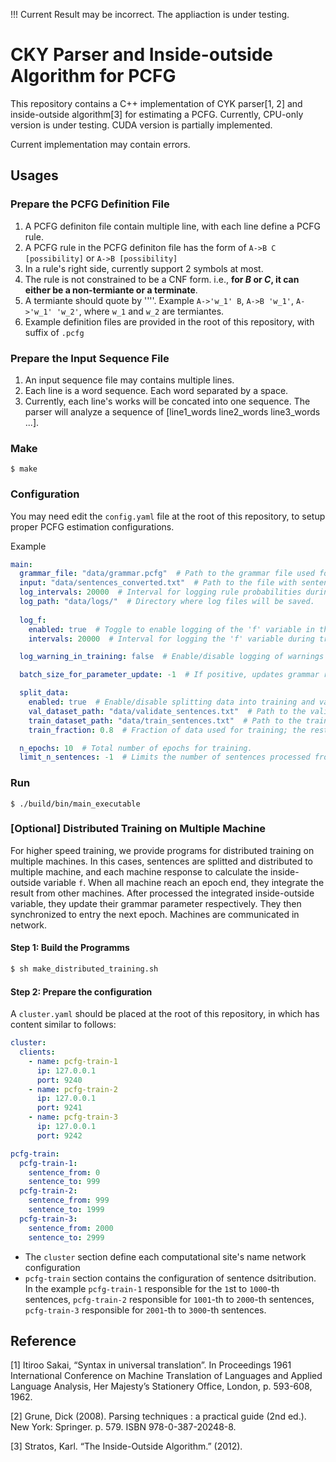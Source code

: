 !!! Current Result may be incorrect. The appliaction is under testing.
# CKY Parser and Inside-outside Algorithm for PCFG
This repository contains a C++ implementation of CYK parser[1, 2] and inside-outside algorithm[3] for
estimating a PCFG.
Currently, CPU-only version is under testing.
CUDA version is partially implemented.

Current implementation may contain errors.
## Usages
### Prepare the PCFG Definition File
1. A PCFG definiton file contain multiple line, with each line define a PCFG rule. 
2. A PCFG rule in the PCFG definiton file has the form of `A->B C [possibility]` or `A->B [possibility]`
3. In a rule's right side, currently support $2$ symbols at most.
4. The rule is not constrained to be a CNF form. i.e., **for $B$ or $C$, it can either be a non-termiante or a terminate**.
5. A termiante should quote by '\'\''. Example `A->'w_1' B`, `A->B 'w_1'`, `A->'w_1' 'w_2'`, where `w_1` and `w_2` are termiantes.  
6. Example definition files are provided in the root of this repository, with suffix of `.pcfg`

### Prepare the Input Sequence File
1. An input sequence file may contains multiple lines.
2. Each line is a word sequence. Each word separated by a space.
3. Currently, each line's works will be concated into one sequence. The parser will analyze a sequence of [line1_words  line2_words line3_words ...].

### Make
`$ make` 

### Configuration
You may need edit the `config.yaml` file at the root of this repository, to setup proper PCFG estimation 
configurations.

Example
``` yaml
main:
  grammar_file: "data/grammar.pcfg"  # Path to the grammar file used for parsing sentences.
  input: "data/sentences_converted.txt"  # Path to the file with sentences to be processed.
  log_intervals: 20000  # Interval for logging rule probabilities during each epoch. Ignored if batch updates are disabled.
  log_path: "data/logs/"  # Directory where log files will be saved.
  
  log_f:
    enabled: true  # Toggle to enable logging of the 'f' variable in the inside-outside algorithm.
    intervals: 20000  # Interval for logging the 'f' variable during training.

  log_warning_in_training: false  # Enable/disable logging of warnings during training.

  batch_size_for_parameter_update: -1  # If positive, updates grammar rule probabilities at this interval during each epoch. If set to -1, updates are performed only at the end of each epoch. Midway updates can impact convergence.

  split_data:
    enabled: true  # Enable/disable splitting data into training and validation sets.
    val_dataset_path: "data/validate_sentences.txt"  # Path to the validation dataset.
    train_dataset_path: "data/train_sentences.txt"  # Path to the training dataset.
    train_fraction: 0.8  # Fraction of data used for training; the rest is used for validation.

  n_epochs: 10  # Total number of epochs for training.
  limit_n_sentences: -1  # Limits the number of sentences processed from the input file. If set to -1, all sentences are used.
```
### Run
`$ ./build/bin/main_executable`



### [Optional] Distributed Training on Multiple Machine
For higher speed training, we provide programs for distributed training on multiple machines.
In this cases, sentences are splitted and distributed to multiple machine, and each machine
response to calculate the inside-outside variable `f`. When all machine reach an epoch end,
they integrate the result from other machines. After processed the integrated  inside-outside variable,
they update their grammar parameter respectively. They then synchronized to entry the next epoch.
Machines are communicated in network.
#### Step 1: Build the Programms
``` bash 
$ sh make_distributed_training.sh
```
#### Step 2: Prepare the configuration
A `cluster.yaml` should be placed at the root of this repository,
in which has content similar to follows:
``` yaml
cluster:
  clients:
    - name: pcfg-train-1
      ip: 127.0.0.1
      port: 9240
    - name: pcfg-train-2
      ip: 127.0.0.1
      port: 9241
    - name: pcfg-train-3
      ip: 127.0.0.1
      port: 9242

pcfg-train:
  pcfg-train-1:
    sentence_from: 0
    sentence_to: 999
  pcfg-train-2:
    sentence_from: 999
    sentence_to: 1999
  pcfg-train-3:
    sentence_from: 2000
    sentence_to: 2999
```
- The `cluster` section define each computational site's name network configuration
- `pcfg-train` section contains the configuration of sentence dsitribution. In the example `pcfg-train-1` responsible for the `1`st to `1000`-th sentences,  `pcfg-train-2` responsible for `1001`-th to `2000`-th sentences, `pcfg-train-3`
responsible for `2001`-th to `3000`-th sentences.

## Reference
[1] Itiroo Sakai, “Syntax in universal translation”. In Proceedings 1961 International Conference on Machine Translation of Languages and Applied Language Analysis, Her Majesty’s Stationery Office, London, p. 593-608, 1962.

[2] Grune, Dick (2008). Parsing techniques : a practical guide (2nd ed.). New York: Springer. p. 579. ISBN 978-0-387-20248-8.

[3] Stratos, Karl. “The Inside-Outside Algorithm.” (2012).
